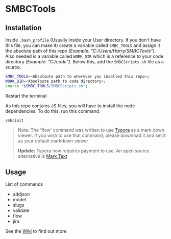 # SMBCTools

## Installation

Inside `.bash_profile` (Usually inside your User directory. If you don't have this file, you can make it) create a variable called `SMBC_TOOLS` and assign it the absolute path of this repo *(Example: "C:/Users/Harry/SMBCTools")*. Also needed is a variable called `WORK_DIR` which is a reference to your code directory *(Example: "C:/code")*. Below this, add the `SMBCScripts.sh` file as a source.

```bash
SMBC_TOOLS=<Absoloute path to wherever you insalled this repo>;
WORK_DIR=<Absoloute path to code directory>;
source "$SMBC_TOOLS/SMBCScripts.sh";
```

Restart the terminal

As this repo contains JS files, you will have to install the node dependencies. To do this, run this command.

```
smbcinit
```

> Note: The 'flow' command was written to use [Typora](https://typora.io/) as a mark down viewer. If you wish to use that command, please download it and set it as your default markdown viewer
> 
> **Update**: Typora now requires payment to use. An open source alternative is [Mark Text](https://marktext.app/)

## Usage

List of commands

- addjson
- model
- slugs
- validate
- flow
- jira

See the [Wiki](https://github.com/Teziokz/SMBCTools/wiki) to find out more
